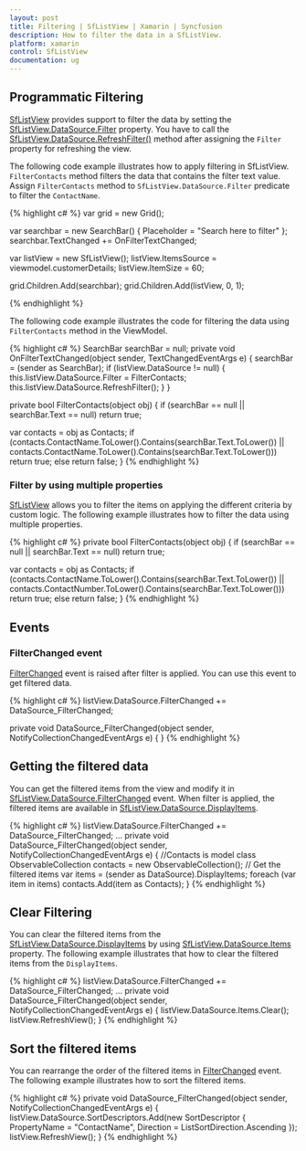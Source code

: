 ```yaml
---
layout: post
title: Filtering | SfListView | Xamarin | Syncfusion
description: How to filter the data in a SfListView.
platform: xamarin
control: SfListView
documentation: ug
---
```


## Programmatic Filtering
[SfListView](https://help.syncfusion.com/cr/cref_files/xamarin/sflistview/Syncfusion.SfListView.XForms~Syncfusion.ListView.XForms.SfListView.html) provides support to filter the data by setting the [SfListView.DataSource.Filter](https://help.syncfusion.com/cr/cref_files/xamarin/datasource/Syncfusion.DataSource.Portable~Syncfusion.DataSource.DataSource~Filter.html) property. You have to call the [SfListView.DataSource.RefreshFilter()](https://help.syncfusion.com/cr/cref_files/xamarin/datasource/Syncfusion.DataSource.Portable~Syncfusion.DataSource.DataSource~RefreshFilter.html) method after assigning the `Filter` property for refreshing the view.
 
The following code example illustrates how to apply filtering in SfListView. `FilterContacts` method filters the data that contains the filter text value. Assign `FilterContacts` method to `SfListView.DataSource.Filter` predicate to filter the `ContactName`.

{% highlight c# %}
var grid = new Grid();

var searchbar = new SearchBar() { Placeholder = "Search here to filter" };
searchbar.TextChanged += OnFilterTextChanged;

var listView = new SfListView();
listView.ItemsSource = viewmodel.customerDetails;
listView.ItemSize = 60;

grid.Children.Add(searchbar);
grid.Children.Add(listView, 0, 1);

{% endhighlight %}

The following code example illustrates the code for filtering the data using `FilterContacts` method in the ViewModel.

{% highlight c# %}
SearchBar searchBar = null;
private void OnFilterTextChanged(object sender, TextChangedEventArgs e)
{
  searchBar = (sender as SearchBar);
  if (listView.DataSource != null)
  {
    this.listView.DataSource.Filter = FilterContacts;
    this.listView.DataSource.RefreshFilter();
  }
}
 
private bool FilterContacts(object obj)
{
  if (searchBar == null || searchBar.Text == null)
     return true;

  var contacts = obj as Contacts;
  if (contacts.ContactName.ToLower().Contains(searchBar.Text.ToLower())
       || contacts.ContactName.ToLower().Contains(searchBar.Text.ToLower()))
      return true;
  else
      return false;
}
{% endhighlight %}

### Filter by using multiple properties

[SfListView](https://help.syncfusion.com/cr/cref_files/xamarin/sflistview/Syncfusion.SfListView.XForms~Syncfusion.ListView.XForms.SfListView.html) allows you to filter the items on applying the different criteria by custom logic. The following example illustrates how to filter the data using multiple properties.

{% highlight c# %}
private bool FilterContacts(object obj)
{
  if (searchBar == null || searchBar.Text == null)
     return true;

  var contacts = obj as Contacts;
  if (contacts.ContactName.ToLower().Contains(searchBar.Text.ToLower())
      || contacts.ContactNumber.ToLower().Contains(searchBar.Text.ToLower()))
      return true;
  else
      return false;
}
{% endhighlight %}

## Events

### FilterChanged event

[FilterChanged](https://help.syncfusion.com/cr/cref_files/xamarin/datasource/Syncfusion.DataSource.Portable~Syncfusion.DataSource.DataSource~FilterChanged_EV.html) event is raised after filter is applied. You can use this event to get filtered data.

{% highlight c# %}
listView.DataSource.FilterChanged += DataSource_FilterChanged;

private void DataSource_FilterChanged(object sender, NotifyCollectionChangedEventArgs e)
{
}
{% endhighlight %}

## Getting the filtered data

You can get the filtered items from the view and modify it in [SfListView.DataSource.FilterChanged](https://help.syncfusion.com/cr/cref_files/xamarin/datasource/Syncfusion.DataSource.Portable~Syncfusion.DataSource.DataSource~FilterChanged_EV.html) event. When filter is applied, the filtered items are available in [SfListView.DataSource.DisplayItems](https://help.syncfusion.com/cr/cref_files/xamarin/datasource/Syncfusion.DataSource.Portable~Syncfusion.DataSource.DataSource~DisplayItems.html).

{% highlight c# %}
listView.DataSource.FilterChanged += DataSource_FilterChanged;
...
private void DataSource_FilterChanged(object sender, NotifyCollectionChangedEventArgs e)
{
  //Contacts is model class 
  ObservableCollection<Contacts> contacts = new ObservableCollection<Contacts>();
  // Get the filtered items
  var items = (sender as DataSource).DisplayItems;
  foreach (var item in items)
      contacts.Add(item as Contacts);
}
{% endhighlight %}

## Clear Filtering

You can clear the filtered items from the [SfListView.DataSource.DisplayItems](https://help.syncfusion.com/cr/cref_files/xamarin/datasource/Syncfusion.DataSource.Portable~Syncfusion.DataSource.DataSource~DisplayItems.html) by using [SfListView.DataSource.Items](https://help.syncfusion.com/cr/cref_files/xamarin/datasource/Syncfusion.DataSource.Portable~Syncfusion.DataSource.DataSource~Items.html) property. The following example illustrates that how to clear the filtered items from the `DisplayItems`.

{% highlight c# %}
listView.DataSource.FilterChanged += DataSource_FilterChanged;
...
private void DataSource_FilterChanged(object sender, NotifyCollectionChangedEventArgs e)
{
  listView.DataSource.Items.Clear();
  listView.RefreshView();
}
{% endhighlight %}

## Sort the filtered items

You can rearrange the order of the filtered items in [FilterChanged](https://help.syncfusion.com/cr/cref_files/xamarin/datasource/Syncfusion.DataSource.Portable~Syncfusion.DataSource.DataSource~FilterChanged_EV.html) event. The following example illustrates how to sort the filtered items.

{% highlight c# %}
private void DataSource_FilterChanged(object sender, NotifyCollectionChangedEventArgs e)
{
  listView.DataSource.SortDescriptors.Add(new SortDescriptor { PropertyName = "ContactName", 
                                                               Direction = ListSortDirection.Ascending });
  listView.RefreshView();
}
{% endhighlight %}